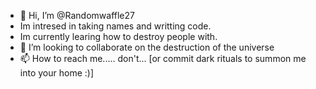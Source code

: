 - 👋 Hi, I’m @Randomwaffle27
- Im intresed in taking names and writting code.
- Im currently learing how to destroy people with.
- 💞️ I’m looking to collaborate on the destruction of the universe
- 📫 How to reach me..... don't... [or commit dark rituals to summon me into your home :)]

<!---
Randomwaffle27/Randomwaffle27 is a ✨ special ✨ repository because its `README.md` (this file) appears on your GitHub profile.
You can click the Preview link to take a look at your changes.
--->
